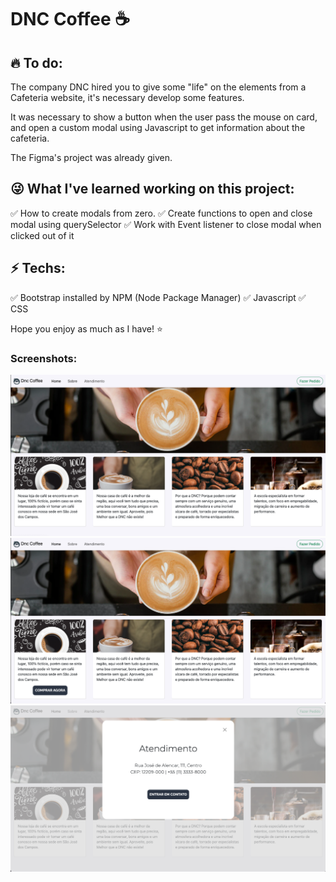 # DNC Coffee ☕️ 

## 🔥 To do:
 The company DNC hired you to give some "life" on the elements from a Cafeteria website, it's necessary develop some features.

 It was necessary to show a button when the user pass the mouse on card, and open a custom modal using Javascript to get information about the cafeteria.

 The Figma's project was already given. 

 ## 😜 What I've learned working on this project:
 ✅  How to create modals from zero.
 ✅  Create functions to open and close modal using querySelector
 ✅  Work with Event listener to close modal when clicked out of it

 ## ⚡️ Techs:
 ✅ Bootstrap installed by NPM (Node Package Manager)
 ✅ Javascript
 ✅ CSS

 Hope you enjoy as much as I have! ⭐

 ### Screenshots:

 <img src="assets/images/screenshots/01.png" alt="card button hide">
 <img src="assets/images/screenshots/02.png" alt="card button shown">
 <img src="assets/images/screenshots/03.png" alt="modal created">



